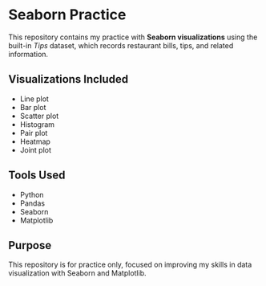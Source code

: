 # Seaborn Practice

This repository contains my practice with **Seaborn visualizations** using the built-in *Tips* dataset, which records restaurant bills, tips, and related information.

## Visualizations Included

* Line plot
* Bar plot
* Scatter plot
* Histogram
* Pair plot
* Heatmap
* Joint plot

## Tools Used

* Python
* Pandas
* Seaborn
* Matplotlib

## Purpose

This repository is for practice only, focused on improving my skills in data visualization with Seaborn and Matplotlib.

